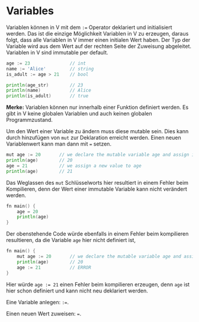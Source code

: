# Variables

Variablen können in V mit dem `:=` Operator deklariert und initialisiert werden.
Das ist die einzige Möglichkeit Variablen in V zu erzeugen, daraus folgt, dass alle Variablen in V immer einen initialen Wert haben.
Der Typ der Variable wird aus dem Wert auf der rechten Seite der Zuweisung abgeleitet. Variablen in V sind immutable per default.

```go
age := 23               // int
name := 'Alice'         // string
is_adult := age > 21    // bool

println(age_str)        // 23
println(name)           // Alice
println(is_adult)       // true
```

**Merke:** Variablen können nur innerhalb einer Funktion definiert werden. Es gibt in V keine globalen Variablen und auch keinen globalen Programmzustand.

Um den Wert einer Variable zu ändern muss diese mutable sein. Dies kann durch hinzufügen von `mut` zur Deklaration erreicht werden.
Einen neuen Variablenwert kann man dann mit `=` setzen.

```go
mut age := 20       // we declare the mutable variable age and assign it to the value 20.
println(age)        // 20
age = 21            // we assign a new value to age
println(age)        // 21
```

Das Weglassen des `mut` Schlüsselworts hier resultiert in einem Fehler beim Kompilieren, denn der Wert einer immutable Variable kann nicht verändert werden.

```go
fn main() {
    age = 20
    println(age)
}
```

Der obenstehende Code würde ebenfalls in einem Fehler beim kompilieren resultieren, da die Variable `age` hier nicht definiert ist,

```go
fn main() {
    mut age := 20       // we declare the mutable variable age and assign it to the value 20.
    println(age)        // 20
    age := 21           // ERROR
}
```

Hier würde `age := 21` einen Fehler beim kompilieren erzeugen, denn `age` ist hier schon definiert und kann nicht neu deklariert werden.

Eine Variable anlegen: `:=`.

Einen neuen Wert zuweisen: `=`.
